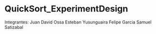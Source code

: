 # QuickSort_ExperimentDesign
Integrantes: 
Juan David Ossa
Esteban Yusunguaira
Felipe Garcia
Samuel Satizabal
